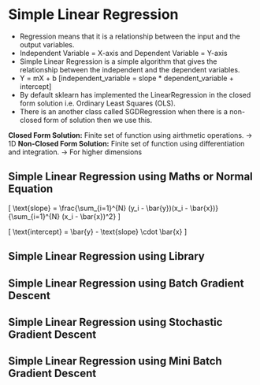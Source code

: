 # Simple Linear Regression
- Regression means that it is a relationship between the input and the output variables.
- Independent Variable = X-axis and Dependent Variable = Y-axis
- Simple Linear Regression is a simple algorithm that gives the relationship between the independent and the dependent variables.
- Y = mX + b [independent_variable = slope * dependent_variable + intercept]
- By default sklearn has implemented the LinearRegression in the closed form solution i.e. Ordinary Least Squares (OLS).
- There is an another class called SGDRegression when there is a non-closed form of solution then we use this.

**Closed Form Solution:** Finite set of function using airthmetic operations. -> 1D
**Non-Closed Form Solution:** Finite set of function using differentiation and integration. -> For higher dimensions

## Simple Linear Regression using Maths or Normal Equation

\[
\text{slope} = \frac{\sum_{i=1}^{N} (y_i - \bar{y})(x_i - \bar{x})}{\sum_{i=1}^{N} (x_i - \bar{x})^2}
\]

\[
\text{intercept} = \bar{y} - \text{slope} \cdot \bar{x}
\]

## Simple Linear Regression using Library

## Simple Linear Regression using Batch Gradient Descent

## Simple Linear Regression using Stochastic Gradient Descent

## Simple Linear Regression using Mini Batch Gradient Descent